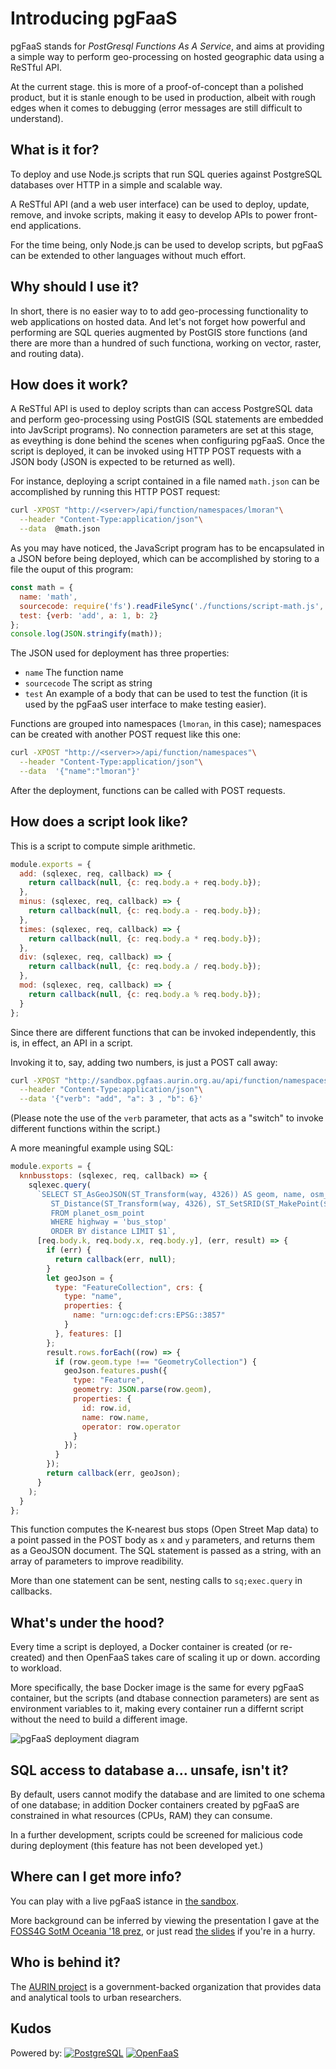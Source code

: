 
# Introducing pgFaaS


pgFaaS stands for *PostGresql Functions As A Service*, and aims at providing a simple way to perform geo-processing on hosted geographic data using a ReSTful API.

At the current stage. this is more of a proof-of-concept than a polished product, but it is stanle enough to be used in production, 
albeit with rough edges when it comes to debugging (error messages are still difficult to understand). 


## What is it for?

To deploy and use Node.js scripts that run SQL queries against PostgreSQL databases over HTTP in a simple and scalable way.

A ReSTful API (and a web user interface) can be used to deploy, update, remove, and invoke scripts, making it easy to develop APIs to power front-end applications.

For the time being, only Node.js can be used to develop scripts, but pgFaaS can be extended to other languages without much effort. 


## Why should I use it?

In short, there is no easier way to to add geo-processing functionality to web applications on hosted data.
And let's not forget how powerful and performing are SQL queries augmented by PostGIS store functions (and there are more than a hundred of such functiona, working on vector, raster, and routing data).    


## How does it work?

A ReSTful API is used to deploy scripts than can access PostgreSQL data and perform geo-processing using PostGIS (SQL statements are embedded into JavScript programs). 
No connection parameters are set at this stage, as eveything is done behind the scenes when configuring pgFaaS. 
Once the script is deployed, it can be invoked using HTTP POST requests with a JSON body (JSON is expected to be returned as well).

For instance, deploying a script contained in a file named `math.json` can be accomplished by running this HTTP POST request:
```bash
curl -XPOST "http://<server>/api/function/namespaces/lmoran"\
  --header "Content-Type:application/json"\
  --data  @math.json
```

As you may have noticed, the JavaScript program has to be encapsulated in a JSON before being deployed, which can be accomplished by storing to a file the ouput of this program:
```javascript
const math = {
  name: 'math',
  sourcecode: require('fs').readFileSync('./functions/script-math.js', 'utf-8'),
  test: {verb: 'add', a: 1, b: 2}
};
console.log(JSON.stringify(math));
``` 

The JSON used for deployment has three properties:
* `name` The function name
* `sourcecode` The script as string
* `test` An example of a body that can be used to test the function (it is used by the  pgFaaS user interface to make testing easier).


Functions are grouped into namespaces (`lmoran`, in this case); namespaces can be created with another POST request like this one:
```bash
curl -XPOST "http://<server>>/api/function/namespaces"\
  --header "Content-Type:application/json"\
  --data  '{"name":"lmoran"}'
```

After the deployment, functions can be called with POST requests.


## How does a script look like?

This is a script to compute simple arithmetic.
```javascript
module.exports = {
  add: (sqlexec, req, callback) => {
    return callback(null, {c: req.body.a + req.body.b});
  },
  minus: (sqlexec, req, callback) => {
    return callback(null, {c: req.body.a - req.body.b});
  },
  times: (sqlexec, req, callback) => {
    return callback(null, {c: req.body.a * req.body.b});
  },
  div: (sqlexec, req, callback) => {
    return callback(null, {c: req.body.a / req.body.b});
  },
  mod: (sqlexec, req, callback) => {
    return callback(null, {c: req.body.a % req.body.b});
  }
};
```

Since there are different functions that can be invoked independently, this is, in effect, an API in a script.

Invoking it to, say, adding two numbers, is just a POST call away:
```bash
curl -XPOST "http://sandbox.pgfaas.aurin.org.au/api/function/namespaces/sample/math"\
  --header "Content-Type:application/json"\
  --data '{"verb": "add", "a": 3 , "b": 6}'
``` 
(Please note the use of the `verb` parameter, that acts as a "switch" to invoke different functions within the script.)


A more meaningful example using SQL:
```javascript
module.exports = {
  knnbusstops: (sqlexec, req, callback) => {
    sqlexec.query(
      `SELECT ST_AsGeoJSON(ST_Transform(way, 4326)) AS geom, name, osm_id AS id, operator,
         ST_Distance(ST_Transform(way, 4326), ST_SetSRID(ST_MakePoint($2, $3), 4326)) AS distance
         FROM planet_osm_point
         WHERE highway = 'bus_stop'
         ORDER BY distance LIMIT $1`,
      [req.body.k, req.body.x, req.body.y], (err, result) => {
        if (err) {
          return callback(err, null);
        }
        let geoJson = {
          type: "FeatureCollection", crs: {
            type: "name",
            properties: {
              name: "urn:ogc:def:crs:EPSG::3857"
            }
          }, features: []
        };
        result.rows.forEach((row) => {
          if (row.geom.type !== "GeometryCollection") {
            geoJson.features.push({
              type: "Feature",
              geometry: JSON.parse(row.geom),
              properties: {
                id: row.id,
                name: row.name,
                operator: row.operator
              }
            });
          }
        });
        return callback(err, geoJson);
      }
    );
  }
};  
```

This function computes the K-nearest bus stops (Open Street Map data) to a point passed in the POST body as `x` and `y` parameters, and returns them as a GeoJSON document.
The SQL statement is passed as a string, with an array of parameters to improve readibility.

More than one statement can be sent, nesting calls to `sq;exec.query` in callbacks. 


## What's under the hood?

Every time a script is deployed, a Docker container is created (or re-created) and then OpenFaaS takes care of scaling it up or down. according to workload.

More specifically, the base Docker image is the same for every pgFaaS container, but the scripts (and dtabase connection parameters) are sent as environment variables to it, making every container run a differnt script without the need to build a different image.   

![pgFaaS deployment diagram](https://raw.githubusercontent.com/lmoran/pgfaasblog/master/architecture.png "pgFaaS deploymemnt diagram")


## SQL access to database a... unsafe, isn't it?

By default, users cannot modify the database and are limited to one schema of one database; in addition Docker containers created by pgFaaS are constrained in what resources (CPUs, RAM) they can consume.

In a further development, scripts could be screened for malicious code during deployment (this feature has not been developed yet.)  


## Where can I get more info?

You can play with a live pgFaaS istance in [the sandbox](http://sandbox.pgfaas.aurin.org.au/ui).
 
More background can be inferred by viewing the presentation I gave at the [FOSS4G SotM Oceania '18 prez](https://www.youtube.com/watch?v=mhZcpuliMxI),
or just read [the slides](https://docs.google.com/presentation/d/1D6HrRwEBD93NiIH4OxK7XgkwGulOHRIpYsuu6mNSG84/edit?usp=sharing) if you're in a hurry.


## Who is behind it?

The [AURIN project](https://aurin.org.au) is a government-backed organization that provides data and analytical tools to urban researchers.


## Kudos

Powered by:
[![PostgreSQL](https://raw.githubusercontent.com/AURIN/pgFaas/master/assets/postgresql.png)](https://www.postgresql.org)
[![OpenFaaS](https://raw.githubusercontent.com/AURIN/pgFaas/master/assets/openfaas.png)](https://www.openfaas.com)

